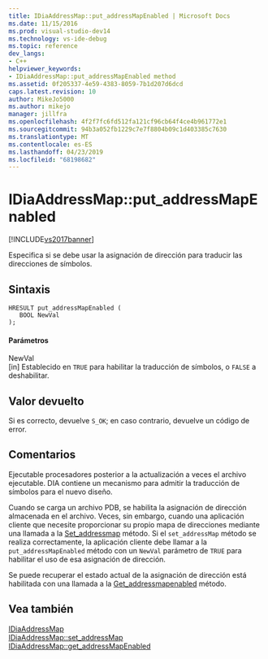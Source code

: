 ```yaml
---
title: IDiaAddressMap::put_addressMapEnabled | Microsoft Docs
ms.date: 11/15/2016
ms.prod: visual-studio-dev14
ms.technology: vs-ide-debug
ms.topic: reference
dev_langs:
- C++
helpviewer_keywords:
- IDiaAddressMap::put_addressMapEnabled method
ms.assetid: 0f205337-4e59-4383-8059-7b1d207d6dcd
caps.latest.revision: 10
author: MikeJo5000
ms.author: mikejo
manager: jillfra
ms.openlocfilehash: 4f2f7fc6fd512fa121cf96cb64f4ce4b961772e1
ms.sourcegitcommit: 94b3a052fb1229c7e7f8804b09c1d403385c7630
ms.translationtype: MT
ms.contentlocale: es-ES
ms.lasthandoff: 04/23/2019
ms.locfileid: "68198682"
---
```

# <a name="idiaaddressmapputaddressmapenabled"></a>IDiaAddressMap::put_addressMapEnabled
[!INCLUDE[vs2017banner](../../includes/vs2017banner.md)]

Especifica si se debe usar la asignación de dirección para traducir las direcciones de símbolos.  
  
## <a name="syntax"></a>Sintaxis  
  
```cpp#  
HRESULT put_addressMapEnabled (   
   BOOL NewVal  
);  
```  
  
#### <a name="parameters"></a>Parámetros  
 NewVal  
 [in] Establecido en `TRUE` para habilitar la traducción de símbolos, o `FALSE` a deshabilitar.  
  
## <a name="return-value"></a>Valor devuelto  
 Si es correcto, devuelve `S_OK`; en caso contrario, devuelve un código de error.  
  
## <a name="remarks"></a>Comentarios  
 Ejecutable procesadores posterior a la actualización a veces el archivo ejecutable. DIA contiene un mecanismo para admitir la traducción de símbolos para el nuevo diseño.  
  
 Cuando se carga un archivo PDB, se habilita la asignación de dirección almacenada en el archivo. Veces, sin embargo, cuando una aplicación cliente que necesite proporcionar su propio mapa de direcciones mediante una llamada a la [Set_addressmap](../../debugger/debug-interface-access/idiaaddressmap-set-addressmap.md) método. Si el `set_addressMap` método se realiza correctamente, la aplicación cliente debe llamar a la `put_addressMapEnabled` método con un `NewVal` parámetro de `TRUE` para habilitar el uso de esa asignación de dirección.  
  
 Se puede recuperar el estado actual de la asignación de dirección está habilitada con una llamada a la [Get_addressmapenabled](../../debugger/debug-interface-access/idiaaddressmap-get-addressmapenabled.md) método.  
  
## <a name="see-also"></a>Vea también  
 [IDiaAddressMap](../../debugger/debug-interface-access/idiaaddressmap.md)   
 [IDiaAddressMap::set_addressMap](../../debugger/debug-interface-access/idiaaddressmap-set-addressmap.md)   
 [IDiaAddressMap::get_addressMapEnabled](../../debugger/debug-interface-access/idiaaddressmap-get-addressmapenabled.md)
